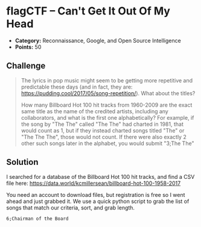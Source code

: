 # flagCTF – Can't Get It Out Of My Head

* **Category:** Reconnaissance, Google, and Open Source Intelligence
* **Points:** 50

## Challenge

> The lyrics in pop music might seem to be getting more repetitive and predictable these days (and in fact, they are: https://pudding.cool/2017/05/song-repetition/). What about the titles?
> 
> How many Billboard Hot 100 hit tracks from 1960-2009 are the exact same title as the name of the credited artists, including any collaborators, and what is the first one alphabetically? For example, if the song by "The The" called "The The" had charted in 1981, that would count as 1, but if they instead charted songs titled "The" or "The The The", those would not count. If there were also exactly 2 other such songs later in the alphabet, you would submit "3;The The"

## Solution

I searched for a database of the Billboard Hot 100 hit tracks, and find a CSV file here: https://data.world/kcmillersean/billboard-hot-100-1958-2017

You need an account to download files, but registration is free so I went ahead and just grabbed it. We use a quick python script to grab the list of songs that match our criteria, sort, and grab length.

```
6;Chairman of the Board
```